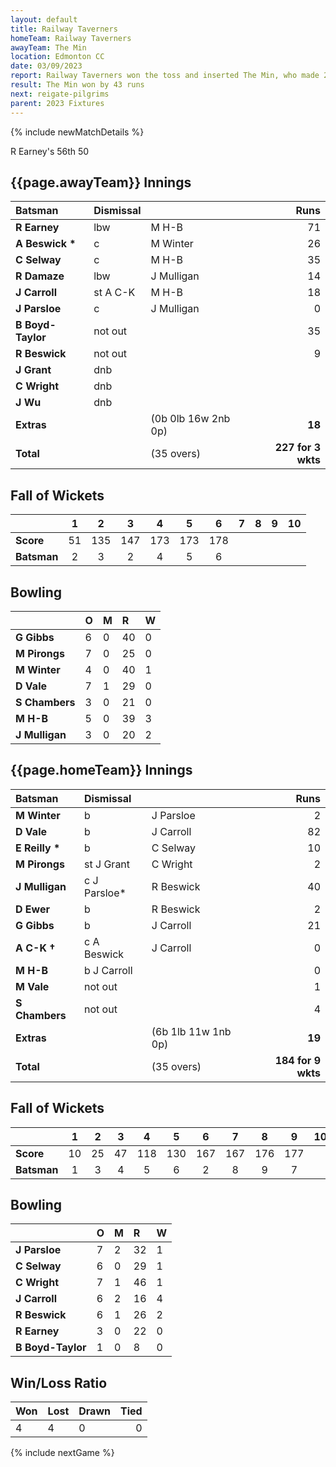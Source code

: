 ```yaml
---
layout: default
title: Railway Taverners
homeTeam: Railway Taverners
awayTeam: The Min
location: Edmonton CC
date: 03/09/2023
report: Railway Taverners won the toss and inserted The Min, who made 227 for 6 wkts in 35 overs. Railway Taverners replied with 184 for 9 in 35 overs. 
result: The Min won by 43 runs
next: reigate-pilgrims
parent: 2023 Fixtures
---
```


{% include newMatchDetails %}

R Earney's 56th 50

## {{page.awayTeam}} Innings

| Batsman | Dismissal | | Runs |
|:---|:---|---|---:|
| **R Earney** | lbw | M H-B | 71 |
| **A Beswick &#42;** | c | M Winter | 26 |
| **C Selway** | c | M H-B | 35 |
| **R Damaze** | lbw | J Mulligan | 14 |
| **J Carroll** | st A C-K | M H-B | 18 |
| **J Parsloe** | c | J Mulligan | 0 |
| **B Boyd-Taylor** | not out |  | 35 |
| **R Beswick** | not out |  | 9 |
| **J Grant** | dnb |  |  | |
| **C Wright** | dnb |  |  | |
| **J Wu** | dnb |  |  | |
| **Extras** | | (0b 0lb 16w 2nb 0p) | **18** |
| **Total** | | (35 overs) | **227 for 3 wkts** |

## Fall of Wickets

| | 1 | 2 | 3 | 4 | 5 | 6 | 7 | 8 | 9 | 10 |
|---|:---:|:---:|:---:|:---:|:---:|:---:|:---:|:---:|:---:|:---:|
| **Score** | 51 | 135 | 147 | 173 | 173 | 178 |  |  |  |  | 
| **Batsman** | 2  | 3  | 2  | 4 | 5 |  6 |  |   |  |  | 

## Bowling

| | O | M | R | W |
|---|:---|:---|:---|:---|
| **G Gibbs** | 6 | 0 | 40 | 0 |
| **M Pirongs** | 7 | 0 | 25 | 0 |
| **M Winter** | 4 | 0 | 40 | 1 |
| **D Vale** | 7 | 1 | 29 | 0 |
| **S Chambers** | 3 | 0 | 21 | 0 |
| **M H-B** | 5 | 0 | 39 | 3 |
| **J Mulligan** | 3 | 0 | 20 | 2 |

## {{page.homeTeam}} Innings

| Batsman | Dismissal | | Runs |
|:---|:---|---|---:|
| **M Winter** | b | J Parsloe | 2 |
| **D Vale** |  b | J Carroll | 82 |
| **E Reilly &#42;** | b | C Selway | 10 |
| **M Pirongs** | st J Grant | C Wright | 2 |
| **J Mulligan** | c J Parsloe* | R Beswick | 40 |
| **D Ewer** | b | R Beswick | 2 |
| **G Gibbs** | b | J Carroll | 21 |
| **A C-K &#8224;** | c A Beswick | J Carroll | 0 |
| **M H-B** | b J Carroll |  | 0 |
| **M Vale** | not out |  | 1 |
| **S Chambers** | not out |  | 4 |
| **Extras** | | (6b 1lb 11w 1nb 0p) | **19** |
| **Total** | | (35 overs) | **184 for 9 wkts** |

## Fall of Wickets

| | 1 | 2 | 3 | 4 | 5 | 6 | 7 | 8 | 9 | 10 |
|---|:---:|:---:|:---:|:---:|:---:|:---:|:---:|:---:|:---:|:---:|
| **Score** | 10 | 25 | 47 | 118 | 130 | 167 | 167 | 176 | 177 |  |
| **Batsman** | 1 | 3 | 4 | 5 | 6 | 2 | 8 | 9 | 7 |  | 

## Bowling

| | O | M | R | W |
|---|:---|:---|:---|:---|
| **J Parsloe** | 7 | 2 | 32 | 1 |
| **C Selway** | 6 | 0 | 29 | 1 |
| **C Wright** | 7 | 1 | 46 | 1 |
| **J Carroll** | 6 | 2 | 16 | 4 |
| **R Beswick** | 6 | 1 | 26 | 2 |
| **R Earney** | 3 | 0 | 22 | 0 |
| **B Boyd-Taylor** | 1 | 0 | 8 | 0 |

## Win/Loss Ratio

| Won | Lost | Drawn | Tied |
|:---|:---|:---|---:|
| 4 | 4 | 0 | 0 |

{% include nextGame %}